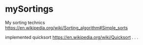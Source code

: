 # mySortings
My sorting technics  https://en.wikipedia.org/wiki/Sorting_algorithm#Simple_sorts

implemented  quicksort
https://en.wikipedia.org/wiki/Quicksort
.
.
.
